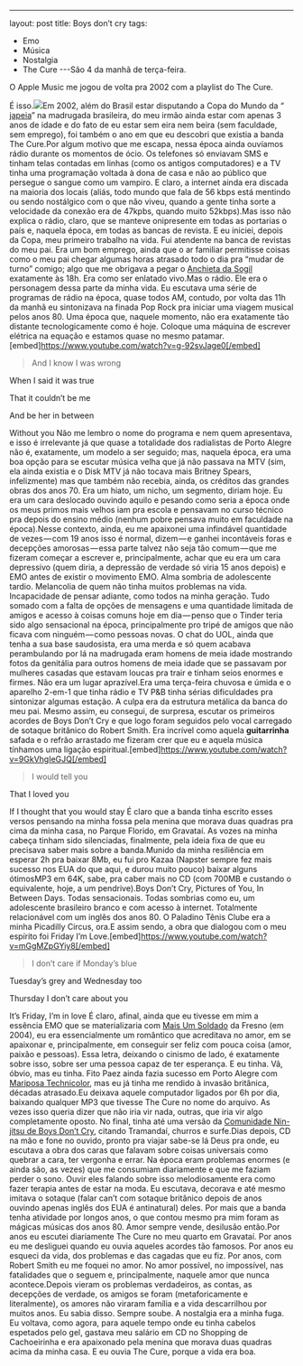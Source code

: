 ---
layout: post
title: Boys don’t cry
tags:
- Emo
- Música
- Nostalgia
- The Cure
---São 4 da manhã de terça-feira. 

O Apple Music me jogou de volta pra 2002 com a playlist do The Cure.

É isso.![](https://cdn-images-1.medium.com/max/2560/1*k-q_vJLFJ7uccPEkmFh2Sg.jpeg)Em 2002, além do Brasil estar disputando a Copa do Mundo da “
[japeia](https://pt.wikipedia.org/wiki/Copa_do_Mundo_FIFA_de_2002)” na madrugada brasileira, do meu irmão ainda estar com apenas 3 anos de idade e do fato de eu estar sem eira nem beira (sem faculdade, sem emprego), foi também o ano em que eu descobri que existia a banda 
The Cure.Por algum motivo que me escapa, nessa época ainda ouvíamos rádio durante os momentos de ócio. Os telefones só enviavam SMS e tinham telas contadas em linhas (como os antigos computadores) e a TV tinha uma programação voltada à dona de casa e não ao público que persegue o sangue como um vampiro. E claro, a internet ainda era discada na maioria dos locais (aliás, todo mundo que fala de 56 kbps está mentindo ou sendo nostálgico com o que não viveu, quando a gente tinha sorte a velocidade da conexão era de 47kpbs, quando muito 52kbps).Mas isso não explica o rádio, claro, que se manteve onipresente em todas as portarias o país e, naquela época, em todas as bancas de revista. E eu iniciei, depois da Copa, meu primeiro trabalho na vida. Fui atendente na banca de revistas do meu pai. Era um bom emprego, ainda que o ar familiar permitisse coisas como o meu pai chegar algumas horas atrasado todo o dia pra “mudar de turno” comigo; algo que me obrigava a pegar o 
[Anchieta da Sogil](http://www.sogil.com.br/site/intermunicipal.php) exatamente às 18h. Era como ser enlatado vivo.Mas o rádio. Ele era o personagem dessa parte da minha vida. Eu escutava uma série de programas de rádio na época, quase todos AM, contudo, por volta das 11h da manhã eu sintonizava na finada Pop Rock pra iniciar uma viagem musical pelos anos 80. Uma época que, naquele momento, não era exatamente tão distante tecnologicamente como é hoje. Coloque uma máquina de escrever elétrica na equação e estamos quase no mesmo patamar.[embed]https://www.youtube.com/watch?v=g-92svJage0[/embed]
>And I know I was wrong

When I said it was true

That it couldn’t be me

And be her in between

Without you
Não me lembro o nome do programa e nem quem apresentava, e isso é irrelevante já que quase a totalidade dos radialistas de Porto Alegre não é, exatamente, um modelo a ser seguido; mas, naquela época, era uma boa opção para se escutar música velha que já não passava na MTV (sim, ela ainda existia e o Disk MTV já não tocava mais Britney Spears, infelizmente) mas que também não recebia, ainda, os créditos das grandes obras dos anos 70. Era um hiato, um nicho, um segmento, diriam hoje. Eu era um cara deslocado ouvindo aquilo e pesando como seria a época onde os meus primos mais velhos iam pra escola e pensavam no curso técnico pra depois do ensino médio (nenhum pobre pensava muito em faculdade na época).Nesse contexto, ainda, eu me apaixonei uma infindável quantidade de vezes — com 19 anos isso é normal, dizem — e ganhei incontáveis foras e decepções amorosas — essa parte talvez não seja tão comum — que me fizeram começar a escrever e, principalmente, achar que eu era um cara depressivo (quem diria, a depressão de verdade só viria 15 anos depois) e EMO antes de existir o movimento EMO. Alma sombria de adolescente tardio. Melancolia de quem não tinha muitos problemas na vida. Incapacidade de pensar adiante, como todos na minha geração. Tudo somado com a falta de opções de mensagens e uma quantidade limitada de amigos e acesso à coisas comuns hoje em dia — penso que o Tinder teria sido algo sensacional na época, principalmente pro tripé de amigos que não ficava com ninguém — como pessoas novas. O chat do UOL, ainda que tenha a sua base saudosista, era uma merda e só quem acabava perambulando por lá na madrugada eram homens de meia idade mostrando fotos da genitália para outros homens de meia idade que se passavam por mulheres casadas que estavam loucas pra trair e tinham seios enormes e firmes. Não era um lugar aprazível.Era uma terça-feira chuvosa e úmida e o aparelho 2-em-1 que tinha rádio e TV P&B tinha sérias dificuldades pra sintonizar algumas estação. A culpa era da estrutura metálica da banca do meu pai. Mesmo assim, eu consegui, de surpresa, escutar os primeiros acordes de 
Boys Don’t Cry e que logo foram seguidos pelo vocal carregado de sotaque britânico do Robert Smith. Era incrível como aquela 
**guitarrinha**
safada e o refrão arrastado me fizeram crer que eu e aquela música tínhamos uma ligação espiritual.[embed]https://www.youtube.com/watch?v=9GkVhgIeGJQ[/embed]
>I would tell you

That I loved you

If I thought that you would stay
É claro que a banda tinha escrito esses versos pensando na minha fossa pela menina que morava duas quadras pra cima da minha casa, no Parque Florido, em Gravataí. As vozes na minha cabeça tinham sido silenciadas, finalmente, pela ideia fixa de que eu precisava saber mais sobre a banda.Munido da minha resiliência em esperar 2h pra baixar 8Mb, eu fui pro Kazaa (Napster sempre fez mais sucesso nos EUA do que aqui, e durou muito pouco) baixar alguns 
ótimosMP3 em 64K, sabe, pra caber mais no CD (com 700MB e custando o equivalente, hoje, a um pendrive).Boys Don’t Cry, Pictures of You, In Between Days. Todas sensacionais. Todas sombrias como eu, um adolescente brasileiro branco e com acesso à internet. Totalmente relacionável com um inglês dos anos 80. O Paladino Tênis Clube era a minha Picadilly Circus, ora.E assim sendo, a obra que dialogou com o meu espírito foi 
Friday I’m Love.[embed]https://www.youtube.com/watch?v=mGgMZpGYiy8[/embed]
>I don’t care if Monday’s blue

Tuesday’s grey and Wednesday too

Thursday I don’t care about you

It’s Friday, I’m in love
É claro, afinal, ainda que eu tivesse em mim a essência EMO que se materializaria com 
[Mais Um Soldado](https://www.youtube.com/watch?v=oRex58oD1ps) da Fresno (em 2004), eu era essencialmente um romântico que acreditava no amor, em se apaixonar e, principalmente, em conseguir ser feliz com pouca coisa (amor, paixão e pessoas). Essa letra, deixando o cinismo de lado, é exatamente sobre isso, sobre ser uma pessoa capaz de ter esperança. E eu tinha. Vã, óbvio, mas eu tinha. Fito Paez ainda fazia sucesso em Porto Alegre com 
[Mariposa Technicolor](https://www.youtube.com/watch?v=344Hdfcjqic), mas eu já tinha me rendido à invasão britânica, décadas atrasado.Eu deixava aquele computador ligados por 6h por dia, baixando qualquer MP3 que tivesse The Cure no nome do arquivo. As vezes isso queria dizer que não iria vir nada, outras, que iria vir algo completamente oposto. No final, tinha até uma versão da 
[Comunidade Nin-jitsu de 
Boys Don’t Cry](https://www.cifraclub.com.br/comunidade-nin-jitsu/boys-dont-cry/), citando Tramandaí, churros e surfe.Dias depois, CD na mão e fone no ouvido, pronto pra viajar sabe-se lá Deus pra onde, eu escutava a obra dos caras que falavam sobre coisas universais como quebrar a cara, ter vergonha e errar. Na época eram problemas enormes (e ainda são, as vezes) que me consumiam diariamente e que me faziam perder o sono. Ouvir eles falando sobre isso melodiosamente era como fazer terapia antes de estar na moda. Eu escutava, decorava e até mesmo imitava o sotaque (falar 
can’t com sotaque britânico depois de anos ouvindo apenas inglês dos EUA é antinatural) deles. Por mais que a banda tenha atividade por longos anos, o que contou mesmo pra mim foram as mágicas músicas dos anos 80. Amor sempre vende, desilusão então.Por anos eu escutei diariamente
The Cure no meu quarto em Gravataí. Por anos eu me desliguei quando eu ouvia aqueles acordes tão famosos. Por anos eu esqueci da vida, dos problemas e das cagadas que eu fiz. Por anos, com Robert Smith eu me foquei no amor. No amor possível, no impossível, nas fatalidades que o seguem e, principalmente, naquele amor que nunca acontece.Depois vieram os problemas verdadeiros, as contas, as decepções de verdade, os amigos se foram (metaforicamente e literalmente), os amores não viraram família e a vida descarrilhou por muitos anos. Eu sabia disso. Sempre soube. A nostalgia era a minha fuga. Eu voltava, como agora, para aquele tempo onde eu tinha cabelos espetados pelo gel, gastava meu salário em CD no Shopping de Cachoeirinha e era apaixonado pela menina que morava duas quadras acima da minha casa. E eu ouvia 
The Cure, porque a vida era boa.
